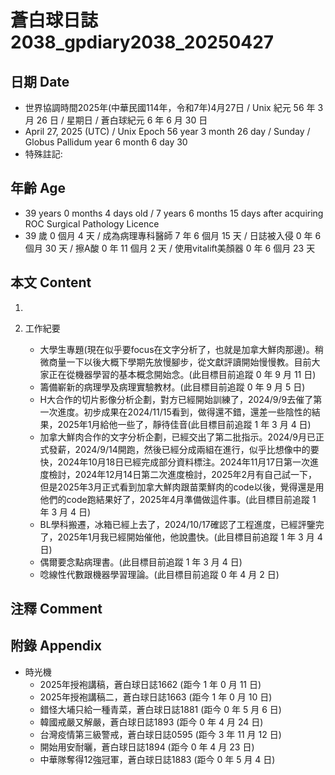 [_metadata_:encoding]: - "utf-8"
[_metadata_:language]: - "zh-Hant-TW"
[_metadata_:fileformat]: - "markdown"
[_metadata_:MIME_type]: - "text/plain"
[_metadata_:markdown_version]: - "commonmark version 0.30"
[_metadata_:markdown_spec]: - "https://spec.commonmark.org/0.30/"

# 蒼白球日誌2038_gpdiary2038_20250427 #

## 日期 Date ##

* 世界協調時間2025年(中華民國114年，令和7年)4月27日 / Unix 紀元 56 年 3 月 26 日 / 星期日 / 蒼白球紀元 6 年 6 月 30 日
* April 27, 2025 (UTC) / Unix Epoch 56 year 3 month 26 day / Sunday / Globus Pallidum year 6 month 6 day 30
* 特殊註記:

## 年齡 Age ##

* 39 years 0 months 4 days old / 7 years 6 months 15 days after acquiring ROC Surgical Pathology Licence
* 39 歲 0 個月 4 天 / 成為病理專科醫師 7 年 6 個月 15 天 / 日誌被入侵 0 年 6 個月 30 天 / 擦A酸 0 年 11 個月 2 天 / 使用vitalift美顏器 0 年 6 個月 23 天

## 本文 Content ##

1. 

2. 工作紀要

    - 大學生專題(現在似乎要focus在文字分析了，也就是加拿大鮮肉那邊)。稍微商量一下以後大概下學期先放慢腳步，從文獻評讀開始慢慢教。目前大家正在從機器學習的基本概念開始念。(此目標目前追蹤 0 年 9 月 11 日)
    - 籌備嶄新的病理學及病理實驗教材。(此目標目前追蹤 0 年 9 月 5 日)
    - H大合作的切片影像分析企劃，對方已經開始訓練了，2024/9/9去催了第一次進度。初步成果在2024/11/15看到，做得還不錯，還差一些陰性的結果，2025年1月給他一些了，靜待佳音(此目標目前追蹤 1 年 3 月 4 日)
    - 加拿大鮮肉合作的文字分析企劃，已經交出了第二批指示。2024/9月已正式發薪，2024/9/14開跑，然後已經分成兩組在進行，似乎比想像中的要快，2024年10月18日已經完成部分資料標注。2024年11月17日第一次進度檢討，2024年12月14日第二次進度檢討，2025年2月有自己試一下，但是2025年3月正式看到加拿大鮮肉跟苗栗鮮肉的code以後，覺得還是用他們的code跑結果好了，2025年4月準備做這件事。(此目標目前追蹤 1 年 3 月 4 日)
    - BL學科搬遷，冰箱已經上去了，2024/10/17確認了工程進度，已經評鑒完了，2025年1月我已經開始催他，他說盡快。(此目標目前追蹤 1 年 3 月 4 日)
    - 偶爾要念點病理書。(此目標目前追蹤 1 年 3 月 4 日)
    - 唸線性代數跟機器學習理論。(此目標目前追蹤 0 年 4 月 2 日)

## 注釋 Comment ##


## 附錄 Appendix ##

* 時光機
    - 2025年授袍講稿，蒼白球日誌1662 (距今 1 年 0 月 11 日)
    - 2025年授袍講稿二，蒼白球日誌1663 (距今 1 年 0 月 10 日)
    - 錯怪大埔只給一種青菜，蒼白球日誌1881 (距今 0 年 5 月 6 日)
    - 韓國戒嚴又解嚴，蒼白球日誌1893 (距今 0 年 4 月 24 日)
    - 台灣疫情第三級警戒，蒼白球日誌0595 (距今 3 年 11 月 12 日)
    - 開始用安耐曬，蒼白球日誌1894 (距今 0 年 4 月 23 日)
    - 中華隊奪得12強冠軍，蒼白球日誌1883 (距今 0 年 5 月 4 日)
